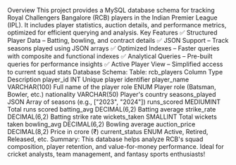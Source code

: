  Overview
This project provides a MySQL database schema for tracking Royal Challengers Bangalore (RCB) players in the Indian Premier League (IPL). It includes player statistics, auction details, and performance metrics, optimized for efficient querying and analysis.
Key Features
✅ Structured Player Data – Batting, bowling, and contract details
✅ JSON Support – Track seasons played using JSON arrays
✅ Optimized Indexes – Faster queries with composite and functional indexes
✅ Analytical Queries – Pre-built queries for performance insights
✅ Active Player View – Simplified access to current squad stats
Database Schema:
Table: rcb_players
Column	Type	Description
player_id	INT	Unique player identifier
player_name	VARCHAR(100)	Full name of the player
role	ENUM	Player role (Batsman, Bowler, etc.)
nationality	VARCHAR(50)	Player's country
seasons_played	JSON	Array of seasons (e.g., ["2023", "2024"])
runs_scored	MEDIUMINT	Total runs scored
batting_avg	DECIMAL(6,2)	Batting average
strike_rate	DECIMAL(6,2)	Batting strike rate
wickets_taken	SMALLINT	Total wickets taken
bowling_avg	DECIMAL(6,2)	Bowling average
auction_price	DECIMAL(8,2)	Price in crore (₹)
current_status	ENUM	Active, Retired, Released, etc.
Summary:
This database helps analyze RCB's squad composition, player retention, and value-for-money performance. Ideal for cricket analysts, team management, and fantasy sports enthusiasts!
